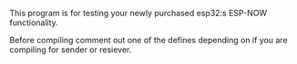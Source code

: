 This program is for testing your newly purchased esp32:s ESP-NOW functionality.

Before compiling comment out one of the defines depending on if you are compiling for sender or resiever.

